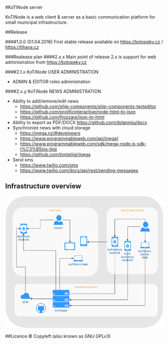 #KoTiNode server

KoTiNode is a web client & server as a basic communication platform for small municipal infrastructure. 

##Release

####1.0.0 (01.04.2016)
First stable release available on https://kotopeky.cz / https://tihava.cz


###Realease plan
####2.x.x 
Main point of release 2.x is support for web administration from https://kotopeky.cz

####2.1.x KoTiNode USER ADMINISTRATION  
- ADMIN & EDITOR roles administration

####2.x.y KoTiNode NEWS ADMINISTRATION
- Ability to add/remove/edit news 
    - https://github.com/ship-components/ship-components-texteditor
    - https://github.com/prolificinteractive/node-html-to-json
    - https://github.com/frozzare/json-to-html
- Ability to export as PDF/DOCX https://github.com/dolanmiu/docx
- Synchronize news with cloud storage 
    - https://mega.nz/#developers
    - https://www.programmableweb.com/api/mega]
    - https://www.programmableweb.com/sdk/mega-node.js-sdk-t%C3%B5nis-tiigi
    - https://github.com/tonistiigi/mega  
- Send sms
    - https://www.twilio.com/sms
    - https://www.twilio.com/docs/api/rest/sending-messages







## Infrastructure overview

<a href="http://kotopeky.cz/project">
<img border="0" alt="project" src="./public/images/KoTiDiagram.png">
</a>

##Licence
 © Copyleft (also known as GNU GPLv3)